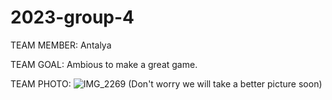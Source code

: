 # 2023-group-4

TEAM MEMBER:
Antalya 



TEAM GOAL:
Ambious to make a great game.


TEAM PHOTO:
![IMG_2269](https://user-images.githubusercontent.com/115186584/215160415-505ee48a-42c5-4f63-9e34-ef51ff0aca0d.JPG)
(Don't worry we will take a better picture soon)

